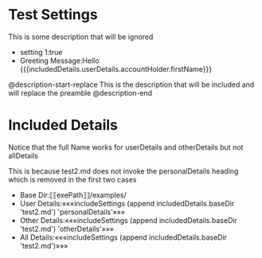 # Test Settings

This is some description that will be ignored

* setting 1:true
* Greeting Message:Hello {{{includedDetails.userDetails.accountHolder.firstName}}}

@description-start-replace
This is the description
that will be included and will replace the preamble
@description-end

# Included Details

Notice that the full Name works for userDetails and otherDetails but not allDetails

This is because test2.md does not invoke the personalDetails heading which is removed in the first two cases

* Base Dir:⟦⟦exePath⟧⟧/examples/
* User Details:«««includeSettings (append includedDetails.baseDir 'test2.md') 'personalDetails'»»»
* Other Details:«««includeSettings (append includedDetails.baseDir 'test2.md') 'otherDetails'»»»
* All Details:«««includeSettings (append includedDetails.baseDir 'test2.md')»»»

